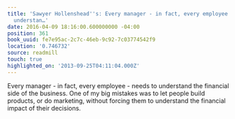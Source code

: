 ```yaml
---
title: 'Sawyer Hollenshead''s: Every manager - in fact, every employee - needs to
  understan…'
date: 2016-04-09 18:16:00.600000000 -04:00
position: 361
book_uuid: fe7e95ac-2c7c-46eb-9c92-7c03774542f9
location: '0.746732'
source: readmill
touch: true
highlighted_on: '2013-09-25T04:11:04.000Z'
---
```


Every manager - in fact, every employee - needs to understand the financial side of the business. One of my big mistakes was to let people build products, or do marketing, without forcing them to understand the financial impact of their decisions.